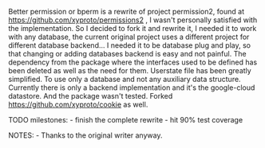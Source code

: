 Better permission or bperm is a rewrite of project permission2, found at
https://github.com/xyproto/permissions2 , I wasn't personally satisfied with the
implementation. So I decided to fork it and rewrite it, I needed it to work with
any database, the current original project uses a different project for different
database backend... I needed it to be database plug and play, so that changing 
or adding databases backend is easy and not painful. The dependency from 
the package where the interfaces used to be defined has been deleted as 
well as the need for them. Userstate file has been greatly simplified. To use
only a database and not any auxiliary data structure.
Currently there is only a backend implementation and it's the google-cloud datastore.
And the package wasn't tested. Forked https://github.com/xyproto/cookie as well.

TODO
milestones:
	- finish the complete rewrite 
	- hit 90% test coverage

NOTES:
	- Thanks to the original writer anyway.
